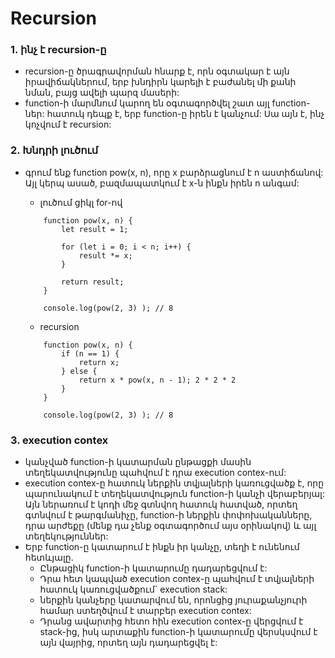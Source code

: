 # Recursion

### 1. ինչ է recursion-ը

- recursion-ը ծրագրավորման հնարք է, որն օգտակար է այն իրավիճակներում, երբ խնդիրն կարելի է բաժանել մի քանի նման, բայց ավելի պարզ մասերի:
- function-ի մարմնում կարող են օգտագործվել շատ այլ function-ներ: հատուկ դեպք է, երբ function-ը իրեն է կանչում: Սա այն է, ինչ կոչվում է recursion:

### 2. Խնդրի լուծում

- գրում ենք function pow(x, n), որը x բարձրացնում է n աստիճանով: Այլ կերպ ասած, բազմապատկում է x-ն ինքն իրեն n անգամ:

  - լուծում ցիկլ for-ով

  ```
      function pow(x, n) {
          let result = 1;

          for (let i = 0; i < n; i++) {
              result *= x;
          }

          return result;
      }

      console.log(pow(2, 3) ); // 8
  ```

  - recursion

  ```
      function pow(x, n) {
          if (n == 1) {
              return x;
          } else {
              return x * pow(x, n - 1); 2 * 2 * 2
          }
      }

      console.log(pow(2, 3) ); // 8
  ```

### 3. execution contex

- կանչված function-ի կատարման ընթացքի մասին տեղեկատվությունը պահվում է դրա execution contex-ում:
- execution contex-ը հատուկ ներքին տվյալների կառուցվածք է, որը պարունակում է տեղեկատվություն function-ի կանչի վերաբերյալ: Այն ներառում է կոդի մեջ գտնվող հատուկ հատված, որտեղ գտնվում է թարգմանիչը, function-ի ներքին փոփոխականները, դրա արժեքը (մենք դա չենք օգտագործում այս օրինակով) և այլ տեղեկություններ:
- Երբ function-ը կատարում է ինքն իր կանչը, տեղի է ունենում հետևյալը.
  - Ընթացիկ function-ի կատարումը դադարեցվում է:
  - Դրա հետ կապված execution contex-ը պահվում է տվյալների հատուկ կառուցվածքում` execution stack:
  - ներքին կանչերը կատարվում են, որոնցից յուրաքանչյուրի համար ստեղծվում է տարբեր execution contex:
  - Դրանց ավարտից հետո հին execution contex-ը վերցվում է stack-ից, իսկ արտաքին function-ի կատարումը վերսկսվում է այն վայրից, որտեղ այն դադարեցվել է:
